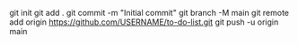 git init
git add .
git commit -m "Initial commit"
git branch -M main
git remote add origin https://github.com/USERNAME/to-do-list.git
git push -u origin main
